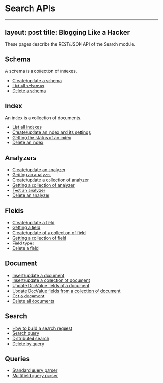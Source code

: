 # Search APIs

---
layout: post
title: Blogging Like a Hacker
---

These pages describe the REST/JSON API of the Search module.

## Schema

A schema is a collection of indexes.

* [Create/update a schema](schema/create.md)
* [List all schemas](schema/list.md)
* [Delete a schema](schema/delete.md)

## Index

An index is a collection of documents.

* [List all indexes](index/list.md)
* [Create/update an index and its settings](index/create.md)
* [Getting the status of an index](index/status.md)
* [Delete an index](index/delete.md)

## Analyzers

* [Create/update an analyzer](analyzer/set_analyzer.md)
* [Getting an analyzer](analyzer/get_analyzer.md)
* [Create/update a collection of analyzer](analyzer/set_analyzers.md)
* [Getting a collection of analyzer](analyzer/get_analyzers.md)
* [Test an analyzer](analyzer/test.md)
* [Delete an analyzer](analyzer/delete.md)

## Fields

* [Create/update a field](fields/set_field.md)
* [Getting a field](fields/get_field.md)
* [Create/update of a collection of field](fields/set_fields.md)
* [Getting a collection of field](fields/get_fields.md)
* [Field types](fields/field_types.md)
* [Delete a field](fields/delete.md)

## Document

* [Insert/update a document](document/update_document.md)
* [Insert/update a collection of document](document/update_documents.md)
* [Update DocValue fields of a document](document/update_docvalue.md)
* [Update DocValue fields from a collection of document](document/update_docvalues.md)
* [Get a document](document/get_document.md)
* [Delete all documents](document/truncate_index.md)

## Search

* [How to build a search request](search/build_search_request.md)
* [Search query](search/index_search.md)
* [Distributed search](search/schema_search.md)
* [Delete by query](search/delete_by_query.md)

## Queries

* [Standard query parser](queries/standard_query_parser.md)
* [Multifield query parser](queries/multifield_query_parser.md)